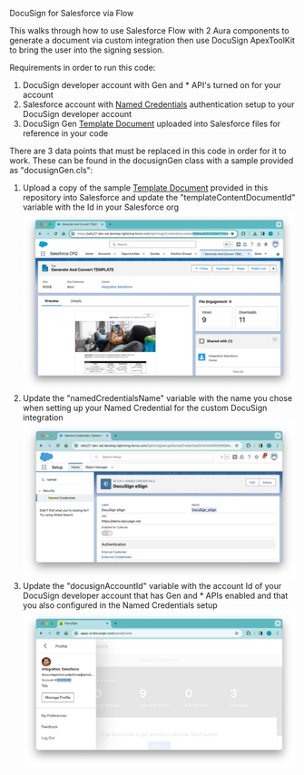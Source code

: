 DocuSign for Salesforce via Flow

This walks through how to use Salesforce Flow with 2 Aura components to generate a document via custom integration then use DocuSign ApexToolKit to bring the user into the signing session.

Requirements in order to run this code:
1. DocuSign developer account with Gen and * API's turned on for your account
2. Salesforce account with [Named Credentials](https://youtu.be/mJ082IPwIWs) authentication setup to your DocuSign developer account
3. DocuSign Gen [Template Document](/Generate_and_Convert_TEMPLATE.docx) uploaded into Salesforce files for reference in your code


There are 3 data points that must be replaced in this code in order for it to work.  These can be found in the docusignGen class with a sample provided as "docusignGen.cls":
1. Upload a copy of the sample [Template Document](/Generate_and_Convert_TEMPLATE.docx) provided in this repository into Salesforce and update the "templateContentDocumentId" variable with the Id in your Salesforce org
![Alt text](/photos/templateContentDocumentId.png?raw=true "Optional Title")
2. Update the "namedCredentialsName" variable with the name you chose when setting up your Named Credential for the custom DocuSign integration
![Alt text](/photos/namedCredentialsName.png?raw=true "Optional Title")
3. Update the "docusignAccountId" variable with the account Id of your DocuSign developer account that has Gen and * APIs enabled and that you also configured in the Named Credentials setup
![Alt text](/photos/docusignAccountId.png?raw=true "Optional Title")



